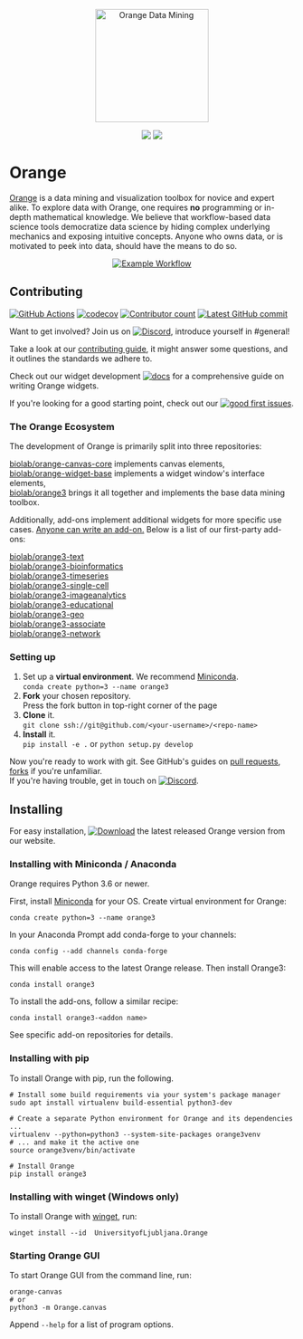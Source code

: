 <p align="center">
    <a href="https://orange.biolab.si/download">
    <img src="https://raw.githubusercontent.com/irgolic/orange3/README-shields/distribute/orange-title.png" alt="Orange Data Mining" height="200">
    </a>
</p>
<p align="center">
    <a href="https://orange.biolab.si/download" alt="Latest release">
        <img src="https://img.shields.io/github/v/release/biolab/orange3?label=download" /></a>
    <a href="https://orange3.readthedocs.io/en/latest/?badge=latest" alt="Documentation">
        <img src="https://readthedocs.org/projects/orange3/badge/?version=latest"></a>
</p>

# Orange
[Orange] is a data mining and visualization toolbox for novice and expert alike. To explore data with Orange, one requires __no__ programming or in-depth mathematical knowledge. We believe that workflow-based data science tools democratize data science by hiding complex underlying mechanics and exposing intuitive concepts. Anyone who owns data, or is motivated to peek into data, should have the means to do so.

<p align="center">
    <a href="https://orange.biolab.si/download">
    <img src="https://raw.githubusercontent.com/irgolic/orange3/README-shields/distribute/orange-example-tall.png" alt="Example Workflow">
    </a>
</p>

[Orange]: https://orange.biolab.si/

## Contributing

[![GitHub Actions](https://img.shields.io/endpoint.svg?url=https%3A%2F%2Factions-badge.atrox.dev%2Fbiolab%2Forange3%2Fbadge&label=build)](https://actions-badge.atrox.dev/biolab/orange3/goto)
[![codecov](https://img.shields.io/codecov/c/github/biolab/orange3)](https://codecov.io/gh/biolab/orange3)
[![Contributor count](https://img.shields.io/github/contributors-anon/biolab/orange3)](https://github.com/biolab/orange3/graphs/contributors)
[![Latest GitHub commit](https://img.shields.io/github/last-commit/biolab/orange3)](https://github.com/biolab/orange3/commits/master)

Want to get involved? Join us on [![Discord](https://img.shields.io/discord/633376992607076354?logo=discord&color=7389D8&logoColor=white&label=Discord)](https://discord.gg/FWrfeXV), introduce yourself in #general!

Take a look at our [contributing guide](https://github.com/irgolic/orange3/blob/README-shields/CONTRIBUTING.md), it might answer some questions, and it outlines the standards we adhere to.

Check out our widget development [![docs](https://readthedocs.org/projects/orange-widget-base/badge/?version=latest)](https://orange-widget-base.readthedocs.io/en/latest/?badge=latest) for a comprehensive guide on writing Orange widgets.

If you're looking for a good starting point, check out our [![good first issues](https://img.shields.io/github/issues/biolab/orange3/good%20first%20issue?label=good%20first%20issues)](https://github.com/biolab/orange3/issues?q=is%3Aissue+is%3Aopen+label%3A%22good+first+issue%22).


### The Orange Ecosystem

The development of Orange is primarily split into three repositories:

[biolab/orange-canvas-core](https://www.github.com/biolab/orange-canvas-core) implements canvas elements,  
[biolab/orange-widget-base](https://www.github.com/biolab/orange-widget-base) implements a widget window's interface elements,  
[biolab/orange3](https://www.github.com/biolab/orange3) brings it all together and implements the base data mining toolbox.	

Additionally, add-ons implement additional widgets for more specific use cases. [Anyone can write an add-on.](https://github.com/biolab/orange3-example-addon) Below is a list of our first-party add-ons:

[biolab/orange3-text](https://www.github.com/biolab/orange3-text)    
[biolab/orange3-bioinformatics](https://www.github.com/biolab/orange3-bioinformatics)    
[biolab/orange3-timeseries](https://www.github.com/biolab/orange3-timeseries)    
[biolab/orange3-single-cell](https://www.github.com/biolab/orange3-single-cell)    
[biolab/orange3-imageanalytics](https://www.github.com/biolab/orange3-imageanalytics)    
[biolab/orange3-educational](https://www.github.com/biolab/orange3-educational)    
[biolab/orange3-geo](https://www.github.com/biolab/orange3-geo)    
[biolab/orange3-associate](https://www.github.com/biolab/orange3-associate)    
[biolab/orange3-network](https://www.github.com/biolab/orange3-network)

### Setting up

1. Set up a __virtual environment__. We recommend [Miniconda](https://docs.conda.io/en/latest/miniconda.html).  
`conda create python=3 --name orange3`
2. __Fork__ your chosen repository.  
Press the fork button in top-right corner of the page
3. __Clone__ it.   
`git clone ssh://git@github.com/<your-username>/<repo-name>`
4. __Install__ it.  
`pip install -e .` or `python setup.py develop`

Now you're ready to work with git. See GitHub's guides on [pull requests](https://docs.github.com/en/free-pro-team@latest/github/collaborating-with-issues-and-pull-requests/proposing-changes-to-your-work-with-pull-requests), [forks](https://docs.github.com/en/free-pro-team@latest/github/collaborating-with-issues-and-pull-requests/working-with-forks) if you're unfamiliar.  
If you're having trouble, get in touch on [![Discord](https://img.shields.io/discord/633376992607076354?logo=discord&color=7389D8&logoColor=white&label=Discord)](https://discord.gg/FWrfeXV).

## Installing

For easy installation, [![Download](https://img.shields.io/github/v/release/biolab/orange3?label=download)](https://orange.biolab.si/download) the latest released Orange version from our website.

### Installing with Miniconda / Anaconda

Orange requires Python 3.6 or newer.

First, install [Miniconda] for your OS. Create virtual environment for Orange:

```Shell
conda create python=3 --name orange3
```
In your Anaconda Prompt add conda-forge to your channels:

```Shell
conda config --add channels conda-forge
```

This will enable access to the latest Orange release. Then install Orange3:

```Shell
conda install orange3
```

[Miniconda]: https://docs.conda.io/en/latest/miniconda.html

To install the add-ons, follow a similar recipe:

```Shell
conda install orange3-<addon name>
```

See specific add-on repositories for details.

### Installing with pip

To install Orange with pip, run the following.

```Shell
# Install some build requirements via your system's package manager
sudo apt install virtualenv build-essential python3-dev

# Create a separate Python environment for Orange and its dependencies ...
virtualenv --python=python3 --system-site-packages orange3venv
# ... and make it the active one
source orange3venv/bin/activate

# Install Orange
pip install orange3
```

### Installing with winget (Windows only)

To install Orange with [winget](https://docs.microsoft.com/en-us/windows/package-manager/winget/), run:

```Shell
winget install --id  UniversityofLjubljana.Orange 
```

### Starting Orange GUI

To start Orange GUI from the command line, run:

```Shell
orange-canvas
# or
python3 -m Orange.canvas
```

Append `--help` for a list of program options.
